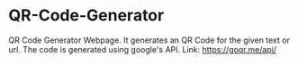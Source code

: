 # QR-Code-Generator
QR Code Generator Webpage. It generates an QR Code for the given text or url. The code is generated using google's API. Link:  https://goqr.me/api/
